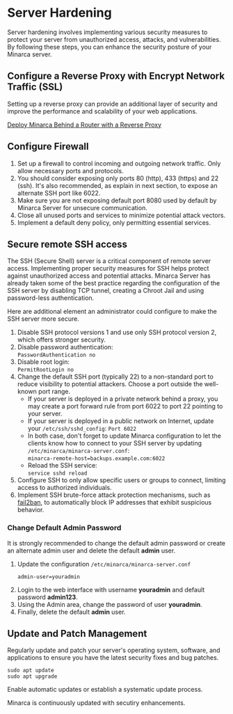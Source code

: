 # Server Hardening

Server hardening involves implementing various security measures to protect your server from unauthorized access, attacks, and vulnerabilities. By following these steps, you can enhance the security posture of your Minarca server.

## Configure a Reverse Proxy with Encrypt Network Traffic (SSL)

Setting up a reverse proxy can provide an additional layer of security and improve the performance and scalability of your web applications.

[Deploy Minarca Behind a Router with a Reverse Proxy](networking.md)

## Configure Firewall

1. Set up a firewall to control incoming and outgoing network traffic. Only allow necessary ports and protocols.
2. You should consider exposing only ports 80 (http), 433 (https) and 22 (ssh). It's also recommended, as explain in next section, to expose an alternate SSH port like 6022.
3. Make sure you are not exposing default port 8080 used by default by Minarca Server for unsecure communication.
4. Close all unused ports and services to minimize potential attack vectors.
5. Implement a default deny policy, only permitting essential services.

## Secure remote SSH access

The SSH (Secure Shell) server is a critical component of remote server access. Implementing proper security measures for SSH helps protect against unauthorized access and potential attacks.
Minarca Server has already taken some of the best practice regarding the configuration of the SSH server by disabling TCP tunnel, creating a Chroot Jail and using password-less authentication.

Here are additional element an administrator could configure to make the SSH server more secure.

1. Disable SSH protocol versions 1 and use only SSH protocol version 2, which offers stronger security.
2. Disable password authentication:  
  `PasswordAuthentication no`
3. Disable root login:  
  `PermitRootLogin no`
4. Change the default SSH port (typically 22) to a non-standard port to reduce visibility to potential attackers. Choose a port outside the well-known port range.
    * If your server is deployed in a private network behind a proxy, you may create a port forward rule from port 6022 to port 22 pointing to your server.
    * If your server is deployed in a public network on Internet, update your `/etc/ssh/sshd_config`:
    `Port 6022`
    * In both case, don't forget to update Minarca configuration to let the clients know how to connect to your SSH server by updating `/etc/minarca/minarca-server.conf`:  
      `minarca-remote-host=backups.example.com:6022`
    * Reload the SSH service:  
      `service sshd reload`
3. Configure SSH to only allow specific users or groups to connect, limiting access to authorized individuals.
4. Implement SSH brute-force attack protection mechanisms, such as [fail2ban](http://www.fail2ban.org), to automatically block IP addresses that exhibit suspicious behavior.

### Change Default Admin Password
It is strongly recommended to change the default admin password or create an alternate admin user and delete the default **admin** user.

1. Update the configuration `/etc/minarca/minarca-server.conf`  
   ```
   admin-user=youradmin
   ```
2. Login to the web interface with username **youradmin** and default password **admin123**.
3. Using the Admin area, change the password of user **youradmin**.
4. Finally, delete the default **admin** user.

## Update and Patch Management

Regularly update and patch your server's operating system, software, and applications to ensure you have the latest security fixes and bug patches.

```
sudo apt update
sudo apt upgrade
```

Enable automatic updates or establish a systematic update process.

Minarca is continuously updated with secutiry enhancements.

